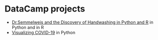 # DataCamp projects

* [Dr.Semmelweis and the Discovery of Handwashing in Python and R](https://github.com/ynylgm/datacamp-projects/tree/master/Dr.-Semmelweis-and-the-Discovery-of-Handwashing) in Python and in R
* [Visualizing COVID-19](https://github.com/ynylgm/datacamp-projects/tree/master/Visualizing-COVID-19) in Python
